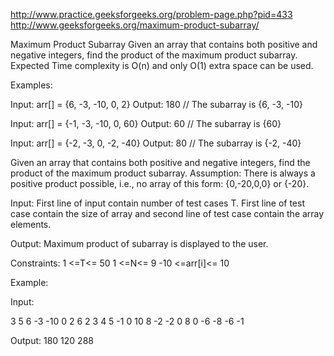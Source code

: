 http://www.practice.geeksforgeeks.org/problem-page.php?pid=433 
http://www.geeksforgeeks.org/maximum-product-subarray/

Maximum Product Subarray
Given an array that contains both positive and negative integers, find the product of the maximum product subarray. Expected Time complexity is O(n) and only O(1) extra space can be used.

Examples:

Input: arr[] = {6, -3, -10, 0, 2}
Output:   180  // The subarray is {6, -3, -10}

Input: arr[] = {-1, -3, -10, 0, 60}
Output:   60  // The subarray is {60}

Input: arr[] = {-2, -3, 0, -2, -40}
Output:   80  // The subarray is {-2, -40}

Given an array that contains both positive and negative integers, find the product of the maximum product subarray.
Assumption: There is always a positive product possible, i.e., no array of this form: {0,-20,0,0} or {-20}.

Input:
First line of input contain number of test cases T. First line of test case contain the size of array and second line of test case contain the array elements.

Output:
Maximum product of subarray is displayed to the user.

Constraints:
1 <=T<= 50
1 <=N<= 9
-10 <=arr[i]<= 10

Example:

Input:

3
5
6 -3 -10 0 2
6
2 3 4 5 -1 0 
10
8 -2 -2 0 8 0 -6 -8 -6 -1

Output:
180
120
288
